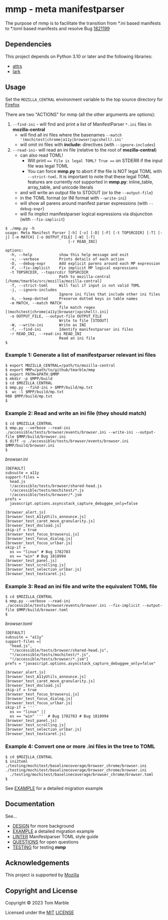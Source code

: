 # mmp - meta manifestparser

The purpose of mmp is to facilitate the transition from
*.ini based manifests to *.toml based manifests and
resolve Bug [1821199](https://bugzilla.mozilla.org/show_bug.cgi?id=1821199)

## Dependencies

This project depends on Python 3.10 or later and the following libraries:

* [attrs](https://pypi.org/project/attrs/)
* [lark](https://pypi.org/project/lark/)

## Usage

Set the `MOZILLA_CENTRAL` environment variable to the top source directory
for [Firefox](https://firefox-source-docs.mozilla.org/contributing/contribution_quickref.html#bootstrap-a-copy-of-the-firefox-source-code)

There are two "ACTIONS" for mmp (all the other arguments are options):

1. `--find-ini` - will find and print a list of ManifestParser `*.ini` files in **mozilla-central**
   * will find all ini files where the basenames `--match '(mochitest|chrome|a11y|browser|xpcshell).ini'`
   * will omit ini files with **include:** directives (with `--ignore-includes`)
2. `--read-ini`- will read an ini file (relative to the root of **mozilla-central**)
   * can also read TOML!
      * Will print `== File is legal TOML? True ==` on STDERR if the input file was legal TOML
      * You can force **mmp.py** to abort if the file is NOT legal TOML with `--strict-toml`. It is important to note that these legal TOML features are currently _not_ supported in **mmp.py**: inline_table, array_table, and unicode literals
   * and will write an output file to STDOUT (or to the `--output-file`)
   * in the TOML format (or INI format with `--write-ini`)
   * will show all parens around manifest parser expressions (with `--debug-expr`)
   * will fix implict manifestparser logical expressions via disjunction (with `--fix-implicit`)


```
$ ./mmp.py -h
usage: Meta Manifest Parser [-h] [-v] [-D] [-F] [-t TOPSRCDIR] [-T] [-j] [-m MATCH] [-o OUTPUT_FILE] [-W] [-f]
                            [-r READ_INI]

options:
  -h, --help            show this help message and exit
  -v, --verbose         Prints details of each action
  -D, --debug-expr      Add explicit parens around each MP expression
  -F, --fix-implicit    Fix implicit MP logical expressions
  -t TOPSRCDIR, --topsrcdir TOPSRCDIR
                        Path to mozilla-central [/home/tmarble/src/mozilla/mozilla-central]
  -T, --strict-toml     Will fail if input is not valid TOML
  -j, --ignore-includes
                        Ignore ini files that include other ini files
  -k, --keep-dotted     Preserve dotted keys in table names
  -m MATCH, --match MATCH
                        file match regex [(mochitest|chrome|a11y|browser|xpcshell).ini]
  -o OUTPUT_FILE, --output-file OUTPUT_FILE
                        Write to file [STDOUT]
  -W, --write-ini       Write as INI
  -f, --find-ini        Identify manifestparser ini files
  -r READ_INI, --read-ini READ_INI
                        Read an ini file
$
```

### Example 1: Generate a list of manifestparser relevant ini files

```
$ export MOZILLA_CENTRAL=/path/to/mozilla-central
$ export MMP=/path/to/github/tmarble/mmp
$ export PATH=$PATH:$MMP
$ mkdir -p $MPP/build
$ cd $MOZILLA_CENTRAL
$ mmp.py --find-ini > $MPP/build/mp.txt
$  wc -l $MPP/build/mp.txt
908 $MPP/build/mp.txt
$
```
### Example 2: Read and write an ini file (they should match)

```
$ cd $MOZILLA_CENTRAL
$ mmp.py --verbose --read-ini ./accessible/tests/browser/events/browser.ini --write-ini --output-file $MMP/build/browser.ini
$ diff -u ./accessible/tests/browser/events/browser.ini $MMP/build/browser.ini
$
```

_browser.ini_
```
[DEFAULT]
subsuite = a11y
support-files =
  head.js
  !/accessible/tests/browser/shared-head.js
  !/accessible/tests/mochitest/*.js
  !/accessible/tests/browser/*.jsm
prefs =
  javascript.options.asyncstack_capture_debuggee_only=false

[browser_alert.js]
[browser_test_A11yUtils_announce.js]
[browser_test_caret_move_granularity.js]
[browser_test_docload.js]
skip-if = true
[browser_test_focus_browserui.js]
[browser_test_focus_dialog.js]
[browser_test_focus_urlbar.js]
skip-if =
  os == "linux" # Bug 1782783
  os == "win" # Bug 1818994
[browser_test_panel.js]
[browser_test_scrolling.js]
[browser_test_selection_urlbar.js]
[browser_test_textcaret.js]
```

### Example 3: Read an ini file and write the equivalent TOML file

```
$ cd $MOZILLA_CENTRAL
$ mmp.py --verbose --read-ini ./accessible/tests/browser/events/browser.ini --fix-implicit --output-file $MMP/build/browser.toml
$
```

_browser.toml_
```
[DEFAULT]
subsuite = "a11y"
support-files =[
  "head.js",
  "!/accessible/tests/browser/shared-head.js",
  "!/accessible/tests/mochitest/*.js",
  "!/accessible/tests/browser/*.jsm"]
prefs = "javascript.options.asyncstack_capture_debuggee_only=false"

[browser_alert.js]
[browser_test_A11yUtils_announce.js]
[browser_test_caret_move_granularity.js]
[browser_test_docload.js]
skip-if = true
[browser_test_focus_browserui.js]
[browser_test_focus_dialog.js]
[browser_test_focus_urlbar.js]
skip-if = '''
  os == "linux" ||
  os == "win" '''  # Bug 1782783 # Bug 1818994
[browser_test_panel.js]
[browser_test_scrolling.js]
[browser_test_selection_urlbar.js]
[browser_test_textcaret.js]
```
### Example 4: Convert one or more .ini files in the tree to TOML

```
$ cd $MOZILLA_CENTRAL
$ ini2toml ./testing/mochitest/baselinecoverage/browser_chrome/browser.ini
./testing/mochitest/baselinecoverage/browser_chrome/browser.ini
  ./testing/mochitest/baselinecoverage/browser_chrome/browser.toml
$
```
See  [EXAMPLE](EXAMPLE.md) for a detailed migration example

## Documentation

See...

* [DESIGN](DESIGN.md) for more background
* [EXAMPLE](EXAMPLE.md) a detailed migration example
* [LINTER](LINTER.md) Manifestparser TOML style guide
* [QUESTIONS](QUESTIONS.md) for open questions
* [TESTING](TESTING.md) for testing **mmp**

## Acknowledgements

This project is supported by [Mozilla](https://www.mozilla.org/)

## Copyright and License

Copyright © 2023 Tom Marble

Licensed under the [MIT](http://opensource.org/licenses/MIT) [LICENSE](LICENSE)
